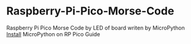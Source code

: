 # Raspberry-Pi-Pico-Morse-Code
Raspberry Pi Pico Morse Code by LED of board
writen by MicroPython
<a href="https://www.raspberrypi.com/documentation/microcontrollers/micropython.html">Install</a> MicroPython on RP Pico Guide
